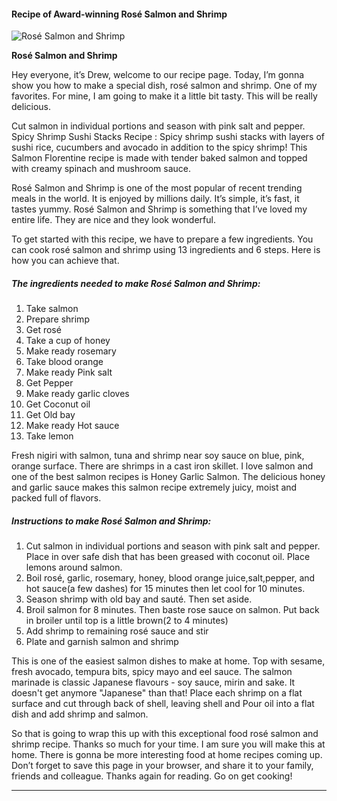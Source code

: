             

#### Recipe of Award-winning Rosé Salmon and Shrimp

![Rosé Salmon and Shrimp](https://img-global.cpcdn.com/recipes/1de2af325f0f3126/751x532cq70/rose-salmon-and-shrimp-recipe-main-photo.jpg)

**Rosé Salmon and Shrimp**

Hey everyone, it’s Drew, welcome to our recipe page. Today, I’m gonna show you how to make a special dish, rosé salmon and shrimp. One of my favorites. For mine, I am going to make it a little bit tasty. This will be really delicious.

Cut salmon in individual portions and season with pink salt and pepper. Spicy Shrimp Sushi Stacks Recipe : Spicy shrimp sushi stacks with layers of sushi rice, cucumbers and avocado in addition to the spicy shrimp! This Salmon Florentine recipe is made with tender baked salmon and topped with creamy spinach and mushroom sauce.

Rosé Salmon and Shrimp is one of the most popular of recent trending meals in the world. It is enjoyed by millions daily. It’s simple, it’s fast, it tastes yummy. Rosé Salmon and Shrimp is something that I’ve loved my entire life. They are nice and they look wonderful.

To get started with this recipe, we have to prepare a few ingredients. You can cook rosé salmon and shrimp using 13 ingredients and 6 steps. Here is how you can achieve that.

##### The ingredients needed to make Rosé Salmon and Shrimp:

1.  Take salmon
2.  Prepare shrimp
3.  Get rosé
4.  Take a cup of honey
5.  Make ready rosemary
6.  Take blood orange
7.  Make ready Pink salt
8.  Get Pepper
9.  Make ready garlic cloves
10.  Get Coconut oil
11.  Get Old bay
12.  Make ready Hot sauce
13.  Take lemon

Fresh nigiri with salmon, tuna and shrimp near soy sauce on blue, pink, orange surface. There are shrimps in a cast iron skillet. I love salmon and one of the best salmon recipes is Honey Garlic Salmon. The delicious honey and garlic sauce makes this salmon recipe extremely juicy, moist and packed full of flavors.

##### Instructions to make Rosé Salmon and Shrimp:

1.  Cut salmon in individual portions and season with pink salt and pepper. Place in over safe dish that has been greased with coconut oil. Place lemons around salmon.
2.  Boil rosé, garlic, rosemary, honey, blood orange juice,salt,pepper, and hot sauce(a few dashes) for 15 minutes then let cool for 10 minutes.
3.  Season shrimp with old bay and sauté. Then set aside.
4.  Broil salmon for 8 minutes. Then baste rose sauce on salmon. Put back in broiler until top is a little brown(2 to 4 minutes)
5.  Add shrimp to remaining rosé sauce and stir
6.  Plate and garnish salmon and shrimp

This is one of the easiest salmon dishes to make at home. Top with sesame, fresh avocado, tempura bits, spicy mayo and eel sauce. The salmon marinade is classic Japanese flavours - soy sauce, mirin and sake. It doesn't get anymore "Japanese" than that! Place each shrimp on a flat surface and cut through back of shell, leaving shell and Pour oil into a flat dish and add shrimp and salmon.

So that is going to wrap this up with this exceptional food rosé salmon and shrimp recipe. Thanks so much for your time. I am sure you will make this at home. There is gonna be more interesting food at home recipes coming up. Don’t forget to save this page in your browser, and share it to your family, friends and colleague. Thanks again for reading. Go on get cooking!

* * *